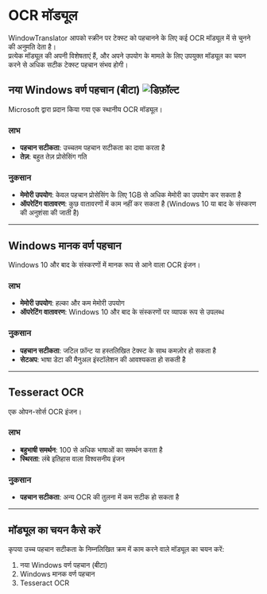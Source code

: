 # OCR मॉड्यूल

WindowTranslator आपको स्क्रीन पर टेक्स्ट को पहचानने के लिए कई OCR मॉड्यूल में से चुनने की अनुमति देता है।  
प्रत्येक मॉड्यूल की अपनी विशेषताएं हैं, और अपने उपयोग के मामले के लिए उपयुक्त मॉड्यूल का चयन करने से अधिक सटीक टेक्स्ट पहचान संभव होगी।

## नया Windows वर्ण पहचान (बीटा) ![डिफ़ॉल्ट](https://img.shields.io/badge/डिफ़ॉल्ट-brightgreen)

Microsoft द्वारा प्रदान किया गया एक स्थानीय OCR मॉड्यूल।

### लाभ
- **पहचान सटीकता**: उच्चतम पहचान सटीकता का दावा करता है
- **तेज़**: बहुत तेज़ प्रोसेसिंग गति

### नुकसान
- **मेमोरी उपयोग**: केवल पहचान प्रोसेसिंग के लिए 1GB से अधिक मेमोरी का उपयोग कर सकता है
- **ऑपरेटिंग वातावरण**: कुछ वातावरणों में काम नहीं कर सकता है (Windows 10 या बाद के संस्करण की अनुशंसा की जाती है)

---

## Windows मानक वर्ण पहचान

Windows 10 और बाद के संस्करणों में मानक रूप से आने वाला OCR इंजन।

### लाभ
- **मेमोरी उपयोग**: हल्का और कम मेमोरी उपयोग
- **ऑपरेटिंग वातावरण**: Windows 10 और बाद के संस्करणों पर व्यापक रूप से उपलब्ध

### नुकसान
- **पहचान सटीकता**: जटिल फ़ॉन्ट या हस्तलिखित टेक्स्ट के साथ कमज़ोर हो सकता है
- **सेटअप**: भाषा डेटा की मैनुअल इंस्टॉलेशन की आवश्यकता हो सकती है

---

## Tesseract OCR

एक ओपन-सोर्स OCR इंजन।

### लाभ
- **बहुभाषी समर्थन**: 100 से अधिक भाषाओं का समर्थन करता है
- **स्थिरता**: लंबे इतिहास वाला विश्वसनीय इंजन

### नुकसान
- **पहचान सटीकता**: अन्य OCR की तुलना में कम सटीक हो सकता है

---

## मॉड्यूल का चयन कैसे करें

कृपया उच्च पहचान सटीकता के निम्नलिखित क्रम में काम करने वाले मॉड्यूल का चयन करें:

1. नया Windows वर्ण पहचान (बीटा)
2. Windows मानक वर्ण पहचान
3. Tesseract OCR
